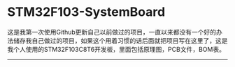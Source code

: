 # STM32F103-SystemBoard
这是我第一次使用Github更新自己以前做过的项目，一直以来都没有一个好的办法储存我自己做过的项目，如果这个用着习惯的话后面就把项目写在这里了，这是我个人使用的STM32F103C8T6开发板，里面包括原理图，PCB文件，BOM表。
****
